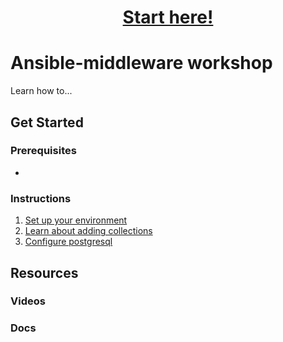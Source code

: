 
<h1 align="center"><a href="instructions/1-environment-setup.md">Start here!</a></h1>

# Ansible-middleware workshop

Learn how to...

## Get Started

### Prerequisites

- 

### Instructions

1. [Set up your environment](instructions/1-environment-setup.md)
2. [Learn about adding collections](instructions/2-adding-collections.md)
3. [Configure postgresql](instructions/3-configuring-postgresql.md)

## Resources

### Videos

### Docs

